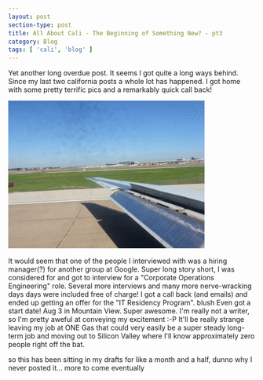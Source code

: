 ```yaml
---
layout: post
section-type: post
title: All About Cali - The Beginning of Something New? - pt3
category: Blog
tags: [ 'cali', 'blog' ]
---
```

Yet another long overdue post. It seems I got quite a long ways behind. Since my last two california posts a whole lot has happened. I got home with some pretty terrific pics and a remarkably quick call back! 

<img src='/img/planelanding.gif' alt='Plane Landing' style='width: 400px;'/>

It would seem that one of the people I interviewed with was a hiring manager(?) for another group at Google. Super long story short, I was considered for and got to interview for a "Corporate Operations Engineering" role. Several more interviews and many more nerve-wracking days days were included free of charge!
I got a call back (and emails) and ended up getting an offer for the "IT Residency Program". blush Even got a start date! Aug 3 in Mountain View. Super awesome. I'm really not a writer, so I'm pretty aweful at conveying my excitement :-P It'll be really strange leaving my job at ONE Gas that could very easily be a super steady long-term job and moving out to Silicon Valley where I'll know approximately zero people right off the bat.

so this has been sitting in my drafts for like a month and a half, dunno why I never posted it... more to come eventually

